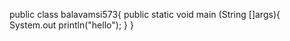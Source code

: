 public class balavamsi573{
    public static void main (String []args){
        System.out println("hello");
    }
}
